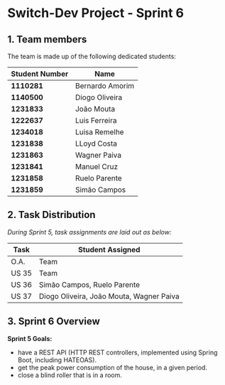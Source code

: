 # Switch-Dev Project - Sprint 6

## 1. Team members

The team is made up of the following dedicated students:

| Student Number | Name            |
|----------------|-----------------|
| **1110281**    | Bernardo Amorim |
| **1140500**    | Diogo Oliveira  |
| **1231833**    | João Mouta      |
| **1222637**    | Luis Ferreira   |
| **1234018**    | Luisa Remelhe   |
| **1231838**    | LLoyd Costa     |
| **1231863**    | Wagner Paiva    |
| **1231841**    | Manuel Cruz     |
| **1231858**    | Ruelo Parente   |
| **1231859**    | Simão Campos    |


## 2. Task Distribution

_During Sprint 5, task assignments are laid out as below:_

| Task  | Student Assigned                         |
|-------|------------------------------------------|
| O.A.  | Team                                     |
| US 35 | Team                                     |
| US 36 | Simão Campos, Ruelo Parente              |
| US 37 | Diogo Oliveira, João Mouta, Wagner Paiva |




## 3. Sprint 6 Overview

**Sprint 5 Goals:**

- have a REST API (HTTP REST controllers, implemented using Spring Boot, including HATEOAS).
- get the peak power consumption of  the house, in a given period.
- close a blind roller that is in a room.
